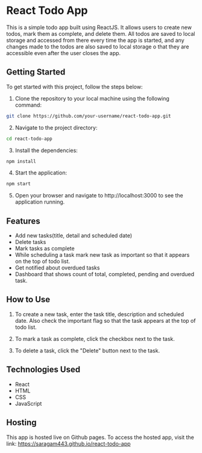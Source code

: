 # React Todo App

This is a simple todo app built using ReactJS. It allows users to create new todos, mark them as complete, and delete them. All todos are saved to local storage and accessed from there every time the app is started, and any changes made to the todos are also saved to local storage o that they are accessible even after the user closes the app.


## Getting Started
To get started with this project, follow the steps below:

1. Clone the repository to your local machine using the following command:
```bash
git clone https://github.com/your-username/react-todo-app.git
```

2. Navigate to the project directory:
```bash
cd react-todo-app
```

3. Install the dependencies:
```bash
npm install
```

4. Start the application:
```bash
npm start
```

5. Open your browser and navigate to http://localhost:3000 to see the application running.


## Features
- Add new tasks(title, detail and scheduled date)
- Delete tasks
- Mark tasks as complete
- While scheduling a task mark new task as important so that it appears on the top of todo list.
- Get notified about overdued tasks
- Dashboard that shows count of total, completed, pending and overdued task.


## How to Use
1. To create a new task, enter the task title, description and scheduled date. Also check the important flag so that the task appears at the top of todo list.

2. To mark a task as complete, click the checkbox next to the task.

3. To delete a task, click the "Delete" button next to the task.


## Technologies Used

- React
- HTML
- CSS
- JavaScript


## Hosting

This app is hosted live on Github pages. To access the hosted app, visit the link: https://saragam443.github.io/react-todo-app

